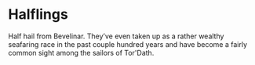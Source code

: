 # Halflings
Half hail from Bevelinar. They’ve even taken up as a rather wealthy seafaring race in the past couple hundred years and have become a fairly common sight among the sailors of Tor'Dath.